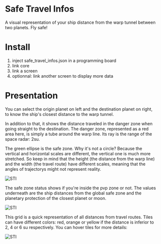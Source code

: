 # Safe Travel Infos
A visual representation of your ship distance from the warp tunnel between two planets. Fly safe!

# Install
1) inject safe_travel_infos.json in a programming board
2) link core
3) link a screen
4) optionnal: link another screen to display more data

# Presentation
You can select the origin planet on left and the destination planet on right, to know the ship's closest distance to the warp tunnel.

In addition to that, it shows the distance traveled in the danger zone when going straight to the destination.
The danger zone, represented as a red area here, is simply a tube around the warp line. Its ray is the range of the space radar: 2su.

The green ellipse is the safe zone. Why it's not a circle? Because the vertical and horizontal scales are different, the vertical one is much more stretched. So keep in mind that the height (the distance from the warp line) and the width (the travel route) have different scales, meaning that the angles of trajectorys might not represent reality.

![STI](https://i.imgur.com/xyGo8Ac.png)

The safe zone status shows if you're inside the pvp zone or not. The values underneath are the ship distances from the global safe zone and the planetary protection of the closest planet or moon.

![STI](https://i.imgur.com/0t3unb8.png)

This grid is a quick representation of all distances from travel routes.
Tiles can have different colors: red, orange or yellow if the distance is inferior to 2, 4 or 6 su respectively.
You can hover tiles for more details:

![STI](https://i.imgur.com/U74DtkU.png)
